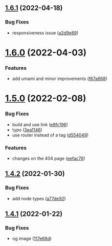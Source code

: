 ## [1.6.1](https://github.com/avneesh0612/portfolio/compare/v1.6.0...v1.6.1) (2022-04-18)

### Bug Fixes

- responsiveness issue ([a2d9e89](https://github.com/avneesh0612/portfolio/commit/a2d9e89b5c0c7cbfca5015517e78b0cb8e96ff10))

# [1.6.0](https://github.com/avneesh0612/portfolio/compare/v1.5.0...v1.6.0) (2022-04-03)

### Features

- add umami and minor improvements ([f67a668](https://github.com/avneesh0612/portfolio/commit/f67a6688b3f452bf492abf9582ff4af2637a4ccd))

# [1.5.0](https://github.com/avneesh0612/portfolio/compare/v1.4.2...v1.5.0) (2022-02-08)

### Bug Fixes

- build and use link ([e8fc196](https://github.com/avneesh0612/portfolio/commit/e8fc1965d0f7d77fec6aecd0f0e8b8e8791f9312))
- typo ([3ea1146](https://github.com/avneesh0612/portfolio/commit/3ea11468f2aa841de16712e253a03c941ae77f85))
- use router instead of a tag ([d554049](https://github.com/avneesh0612/portfolio/commit/d554049f05bae4cde300afa6d152f7b39f45adeb))

### Features

- changes on the 404 page ([eefac78](https://github.com/avneesh0612/portfolio/commit/eefac7857de018db1906f82d7cc1aef7204490bd))

## [1.4.2](https://github.com/avneesh0612/portfolio/compare/v1.4.1...v1.4.2) (2022-01-30)

### Bug Fixes

- add node types ([a77de92](https://github.com/avneesh0612/portfolio/commit/a77de92b4e04b87a2f5bc51d6c1c11a861716065))

## [1.4.1](https://github.com/avneesh0612/portfolio/compare/v1.4.0...v1.4.1) (2022-01-22)

### Bug Fixes

- og image ([117e68d](https://github.com/avneesh0612/portfolio/commit/117e68d7449a4f8bf1bf0bcd294b4dfa4b987b8a))
